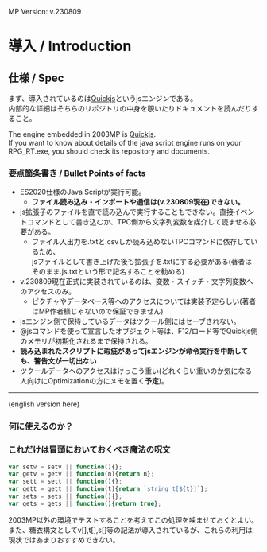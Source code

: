 MP Version: v.230809  
# 導入 / Introduction
## 仕様 / Spec
まず、導入されているのは[Quickjs](https://github.com/bellard/quickjs)というjsエンジンである。  
内部的な詳細はそちらのリポジトリの中身を覗いたりドキュメントを読んだりすること。  
  
The engine embedded in 2003MP is [Quickjs](https://github.com/bellard/quickjs).  
If you want to know about details of the java script engine runs on your RPG_RT.exe, you should check its repository and documents.  
  

### 要点箇条書き / Bullet Points of facts  
- ES2020仕様のJava Scriptが実行可能。  
  - **ファイル読み込み・インポートや通信は(v.230809現在)できない。**  
- js拡張子のファイルを直で読み込んで実行することもできない。直接イベントコマンドとして書き込むか、TPC側から文字列変数を媒介して読ませる必要がある。  
  - ファイル入出力を.txtと.csvしか読み込めないTPCコマンドに依存しているため、  
    jsファイルとして書き上げた後も拡張子を.txtにする必要がある(著者はそのまま.js.txtという形で記名することを勧める)
- v.230809現在正式に実装されているのは、変数・スイッチ・文字列変数へのアクセスのみ。  
  - ピクチャやデータベース等へのアクセスについては実装予定らしい(著者はMP作者様じゃないので保証できません)  
- jsエンジン側で保持しているデータはツクール側にはセーブされない。  
- @jsコマンドを使って宣言したオブジェクト等は、F12/ロード等でQuickjs側のメモリが初期化されるまで保持される。
- **読み込まれたスクリプトに瑕疵があってjsエンジンが命令実行を中断しても、警告文が一切出ない**
- ツクールデータへのアクセスはけっこう重い(どれくらい重いのか気になる人向けにOptimizationの方にメモを置く**予定**)。
  
--------------------------------------
  (english version here)
  
### 何に使えるのか？
  

### これだけは冒頭においておくべき魔法の呪文  
```js
var setv = setv || function(){};
var getv = getv || function(n){return n};
var sett = sett || function(){};
var gett = gett || function(t){return `string t[${t}]`};
var sets = sets || function(){};
var gets = gets || function(){return true};
```
2003MP以外の環境でテストすることを考えてこの処理を噛ませておくとよい。  
また、糖衣構文としてv[],t[],s[]等の記法が導入されているが、これらの利用は現状ではあまりおすすめできない。  

